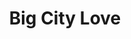 ---
layout: archive_film
permalink: en/archive/2020/long-short/big-city-love

title: Big City Love
director: Denys Levada
country: Ukraine
description: Young couple is having a quarrel in the cafe. Nobody calls the reason, but it looks very serious. After a long conversation, they finally breakup and both of them go on their own and different adventure through the big city night life.
category: long-short
image_folder: images/films/archive/2020/long-short/big-city-love
is_winner: false
submission_year: 2020
lang: en
---